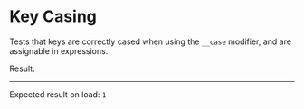 # Key Casing

Tests that keys are correctly cased when using the `__case` modifier, and are assignable in expressions.

<div data-signals-foo-bar="0" data-signals-foo-bar__case.kebab="0" data-signals-foo-bar__case.snake="0"
  data-signals-foo-bar__case.pascal="0">
  Result:
  <code id="result" data-on-load="$fooBar=0.25; $foo-bar=0.25; $foo_bar=0.25; $FooBar=0.25"
    data-text="$fooBar + $foo-bar + $foo_bar + $FooBar"></code>
  <hr />
  Expected result on load: <code>1</code>
</div>